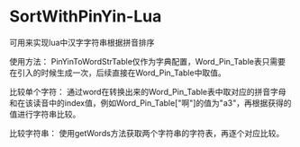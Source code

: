 # SortWithPinYin-Lua
可用来实现lua中汉字字符串根据拼音排序

使用方法：
PinYinToWordStrTable仅作为字典配置，Word_Pin_Table表只需要在引入的时候生成一次，后续直接在Word_Pin_Table中取值。

比较单个字符：
通过word在转换出来的Word_Pin_Table表中取对应的拼音字母和在该读音中的index值，例如Word_Pin_Table["啊"]的值为"a3"，再根据获得的值进行字符串比较。

比较字符串：
使用getWords方法获取两个字符串的字符表，再逐个对应比较。
